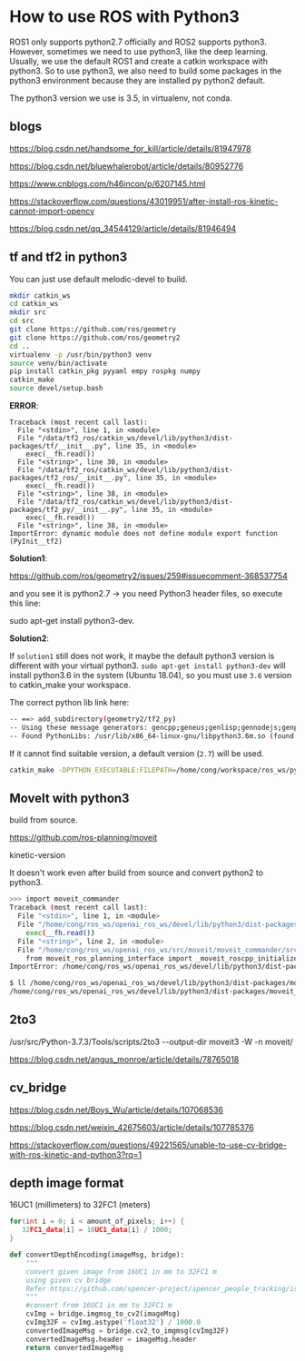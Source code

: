 # How to use ROS with Python3

ROS1 only supports python2.7 officially and ROS2 supports python3. However, sometimes we need to use python3, like the deep learning. Usually, we use the default ROS1 and create a catkin workspace with python3. So to use python3, we also need to build some packages in the python3 environment because they are installed py python2 default.

The python3 version we use is 3.5, in virtualenv, not conda.

## blogs

https://blog.csdn.net/handsome_for_kill/article/details/81947978

https://blog.csdn.net/bluewhalerobot/article/details/80952776

https://www.cnblogs.com/h46incon/p/6207145.html

https://stackoverflow.com/questions/43019951/after-install-ros-kinetic-cannot-import-opencv

https://blog.csdn.net/qq_34544129/article/details/81946494

## tf and tf2 in python3

You can just use default melodic-devel to build.

```bash
mkdir catkin_ws
cd catkin_ws
mkdir src
cd src 
git clone https://github.com/ros/geometry
git clone https://github.com/ros/geometry2
cd ..
virtualenv -p /usr/bin/python3 venv
source venv/bin/activate
pip install catkin_pkg pyyaml empy rospkg numpy
catkin_make
source devel/setup.bash
```

**ERROR**:
```>>> import tf
Traceback (most recent call last):
  File "<stdin>", line 1, in <module>
  File "/data/tf2_ros/catkin_ws/devel/lib/python3/dist-packages/tf/__init__.py", line 35, in <module>
    exec(__fh.read())
  File "<string>", line 30, in <module>
  File "/data/tf2_ros/catkin_ws/devel/lib/python3/dist-packages/tf2_ros/__init__.py", line 35, in <module>
    exec(__fh.read())
  File "<string>", line 38, in <module>
  File "/data/tf2_ros/catkin_ws/devel/lib/python3/dist-packages/tf2_py/__init__.py", line 35, in <module>
    exec(__fh.read())
  File "<string>", line 38, in <module>
ImportError: dynamic module does not define module export function (PyInit__tf2)
```

**Solution1**:

https://github.com/ros/geometry2/issues/259#issuecomment-368537754

and you see it is python2.7 -> you need Python3 header files, so execute this line:

sudo apt-get install python3-dev.

**Solution2**:

If `solution1` still does not work, it maybe the default python3 version is different with your virtual python3. `sudo apt-get install python3-dev` will install python3.6 in the system (Ubuntu 18.04), so you must use `3.6` version to catkin_make your workspace.

The correct python lib link here:
```bash
-- ==> add_subdirectory(geometry2/tf2_py)
-- Using these message generators: gencpp;geneus;genlisp;gennodejs;genpy
-- Found PythonLibs: /usr/lib/x86_64-linux-gnu/libpython3.6m.so (found suitable version "3.6.9", minimum required is "2") 
```
If it cannot find suitable version, a default version (`2.7`) will be used.

```bash
catkin_make -DPYTHON_EXECUTABLE:FILEPATH=/home/cong/workspace/ros_ws/py3_tf_ws/venv/bin/python
```

## MoveIt with python3

build from source.

https://github.com/ros-planning/moveit

kinetic-version

It doesn't work even after build from source and convert python2 to python3.
```bash
>>> import moveit_commander
Traceback (most recent call last):
  File "<stdin>", line 1, in <module>
  File "/home/cong/ros_ws/openai_ros_ws/devel/lib/python3/dist-packages/moveit_commander/__init__.py", line 35, in <module>
    exec(__fh.read())
  File "<string>", line 2, in <module>
  File "/home/cong/ros_ws/openai_ros_ws/src/moveit/moveit_commander/src/moveit_commander/roscpp_initializer.py", line 35, in <module>
    from moveit_ros_planning_interface import _moveit_roscpp_initializer
ImportError: /home/cong/ros_ws/openai_ros_ws/devel/lib/python3/dist-packages/moveit_ros_planning_interface/_moveit_roscpp_initializer.so: undefined symbol: _ZN5boost6python6detail11init_moduleER11PyModuleDefPFvvE

$ ll /home/cong/ros_ws/openai_ros_ws/devel/lib/python3/dist-packages/moveit_ros_planning_interface/_moveit_roscpp_initializer.so
/home/cong/ros_ws/openai_ros_ws/devel/lib/python3/dist-packages/moveit_ros_planning_interface/_moveit_roscpp_initializer.so -> _moveit_roscpp_initializer.so.0.9.17*

```

## 2to3

/usr/src/Python-3.7.3/Tools/scripts/2to3 --output-dir moveit3 -W -n moveit/

https://blog.csdn.net/angus_monroe/article/details/78765018

## cv_bridge

https://blog.csdn.net/Boys_Wu/article/details/107068536

https://blog.csdn.net/weixin_42675603/article/details/107785376

https://stackoverflow.com/questions/49221565/unable-to-use-cv-bridge-with-ros-kinetic-and-python3?rq=1

## depth image format

16UC1 (millimeters) to 32FC1 (meters)

```c++
for(int i = 0; i < amount_of_pixels; i++) {
   32FC1_data[i] = 16UC1_data[i] / 1000;
}
```

```python
def convertDepthEncoding(imageMsg, bridge):
    """
    convert given image from 16UC1 in mm to 32FC1 m
    using given cv bridge
    Refer https://github.com/spencer-project/spencer_people_tracking/issues/4
    """
    #convert from 16UC1 in mm to 32FC1 m
    cvImg = bridge.imgmsg_to_cv2(imageMsg)
    cvImg32F = cvImg.astype('float32') / 1000.0
    convertedImageMsg = bridge.cv2_to_imgmsg(cvImg32F)
    convertedImageMsg.header = imageMsg.header
    return convertedImageMsg
```